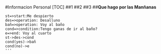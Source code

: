#Informacion Personal
[TOC]
##1
##2
##3
##**Que hago por las Manñanas**
```flow
st=>start:Me despierto
des=>operation: Desalluno
bañ=>operation: Voy al baño
cond=>condition:Tengo ganas de ir al baño?
e=>end: Voy al cuarto 
st->des->cond
cond(yes)->bañ
cond(no)->e
'''
```
